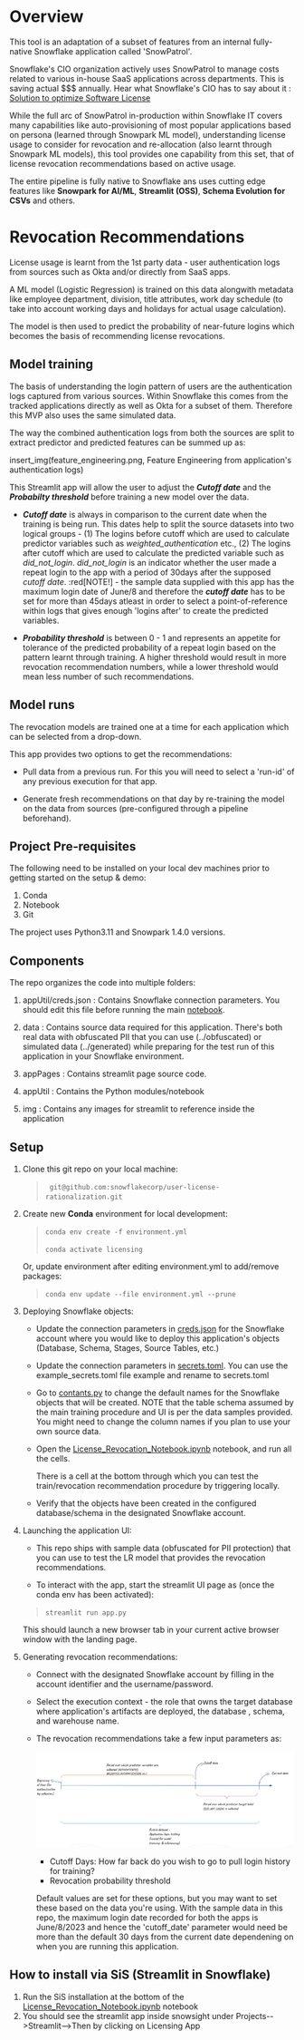 # Overview

This tool is an adaptation of a subset of features from an internal fully-native Snowflake application called 'SnowPatrol'. 

Snowflake's CIO organization actively uses SnowPatrol to manage costs related to various in-house SaaS applications across departments. This is saving actual $$$ annually. Hear what Snowflake's CIO has to say about it : [Solution to optimize Software License ](https://www.youtube.com/watch?v=ys-zI5cRs6c)

While the full arc of SnowPatrol in-production within Snowflake IT covers many capabilities like auto-provisioning of most popular applications based on persona (learned through Snowpark ML model), understanding license usage to consider for revocation  and re-allocation (also learnt through Snowpark ML models), this tool provides one capability from this set, that of license revocation recommendations based on active usage.

The entire pipeline is fully native to Snowflake ans uses cutting edge features like **Snowpark for AI/ML**, **Streamlit (OSS)**, **Schema Evolution for CSVs** and others.


# Revocation Recommendations

License usage is learnt from the 1st party data - user authentication logs from sources such as Okta and/or directly from SaaS apps. 

A ML model (Logistic Regression) is trained on this data alongwith metadata like employee department, division, title attributes, work day schedule (to take into account working days and holidays for actual usage calculation). <br/>

The model is then used to predict the probability of near-future logins which becomes the basis of recommending license revocations. 

## Model training

The basis of understanding the login pattern of users are the authentication logs captured from various sources. Within Snowflake this comes from the tracked applications directly as well as Okta for a subset of them. Therefore this MVP also uses the same simulated data.

The way the combined authentication logs from both the sources are split to extract predictor and predicted features can be summed up as:

insert_img(feature_engineering.png, Feature Engineering from application's authentication logs)

This Streamlit app will allow the user to adjust the **_Cutoff date_** and the **_Probabilty threshold_** before training a new model over the data. 

- **_Cutoff date_** is always in comparison to the current date when the training is being run. This dates help to split the source datasets into two logical groups - (1) The logins before cutoff which are used to calculate predictor variables such as _weighted_authentication_ etc., (2) The logins after cutoff which are used to calculate the predicted variable such as _did_not_login_. 
_did_not_login_ is an indicator whether the user made a repeat login to the app with a period of 30days after the supposed _cutoff date_. 
:red[NOTE!] - the sample data supplied with this app has the maximum login date of June/8 and therefore the **_cutoff date_** has to be set for more than 45days atleast in order to select a point-of-reference within logs that gives enough 'logins after' to create the predicted variables.   

- **_Probability threshold_** is between 0 - 1 and represents an appetite for tolerance of the predicted probability of a repeat login based on the pattern learnt through training. A higher threshold would result in more revocation recommendation numbers, while a lower threshold would mean less number of such recommendations.

## Model runs

The revocation models are trained one at a time for each application which can be selected from a drop-down. 

This app provides two options to get the recommendations:

- Pull data from a previous run. For this you will need to select a 'run-id' of any previous execution for that app.

- Generate fresh recommendations on that day by re-training the model on the data from sources (pre-configured through a pipeline beforehand).


## Project Pre-requisites
The following need to be installed on your local dev machines prior to getting started on the setup & demo:
1. Conda  
2. Notebook
3. Git 

The project uses Python3.11 and Snowpark 1.4.0 versions.

## Components

The repo organizes the code into multiple folders:
1. appUtil/creds.json : Contains Snowflake connection parameters. You should edit this file before running the main [notebook](appUtil/License_Revocation_Notebook.ipynb).

2. data : Contains source data required for this application. 
    There's both real data with obfuscated PII that you can use (../obfuscated) or simulated data (../generated) while preparing for the test run of this application in your Snowflake environment.

3. appPages : Contains streamlit page source code. 
4. appUtil : Contains the Python modules/notebook
5. img : Contains any images for streamlit to reference inside the application



## Setup

1. Clone this git repo on your local machine:
    
    > ``` git@github.com:snowflakecorp/user-license-rationalization.git```

2. Create new **Conda** environment for local development:
   

    > ```conda env create -f environment.yml```
    >
    > ```conda activate licensing``` 


   Or, update environment after editing environment.yml to add/remove packages:
   > ```conda env update --file environment.yml --prune``` <br/> 

3. Deploying Snowflake objects:

    - Update the connection parameters in [creds.json](appUtil/creds.json) for the Snowflake account where you would like to deploy this application's objects (Database, Schema, Stages, Source Tables, etc.)
    - Update the connection parameters in [secrets.toml](.streamlit/exammple_secrets.toml). You can use the example_secrets.toml file example and rename to secrets.toml 

    - Go to [contants.py](appUtil/constants.py) to change the default names for the Snowflake objects that will be created. 
      NOTE that the table schema assumed by the main training procedure and UI is per the data samples provided. You might need to change 
      the column names if you plan to use your own source data.

    - Open the [License_Revocation_Notebook.ipynb](appUtil/License_Revocation_Notebook.ipynb) notebook, and run all the cells.

        There is a cell at the bottom through which you can test the train/revocation recommendation procedure by triggering locally.
    
    - Verify that the objects have been created in the configured database/schema in the designated Snowflake account.

4. Launching the application UI:

    - This repo ships with sample data (obfuscated for PII protection) that you can use to test the LR model that provides the revocation recommendations.

    - To interact with the app, start the streamlit UI page as (once the conda env has been activated):
    > ```streamlit run app.py```<br/>
    
    This should launch a new browser tab in your current active browser window with the landing page.


5. Generating revocation recommendations:

    - Connect with the designated Snowflake account by filling in the account identifier and the username/password.

    - Select the execution context - the role that owns the target database where application's artifacts are deployed, the database , schema, and warehouse name.

    - The revocation recommendations take a few input parameters as:

        ![Feature Engineering from application's authentication logs](img/feature_engineering.png "Feature Engineering from application's authentication logs")

        - Cutoff Days: How far back do you wish to go to pull login history for training?
        - Revocation probability threshold

      Default values are set for these options, but you may want to set these based on the data you're using. 
      With the sample data in this repo, the maximum login date recorded for both the apps is June/8/2023 and hence the 'cutoff_date' parameter would need be more than the default 30 days from the current date dependening on when you are running this application.

## How to install via SiS (Streamlit in Snowflake)
1. Run the SiS installation at the bottom of the [License_Revocation_Notebook.ipynb](appUtil/License_Revocation_Notebook.ipynb) notebook
2. You should see the streamlit app inside snowsight under Projects-->Streamlit-->Then by clicking on Licensing App